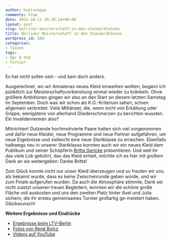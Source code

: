 ```yaml
---
author: hielsnoppe
comments: true
date: 2012-10-11 20:39:24+00:00
layout: post
slug: berliner-meisterschaft-in-den-standardtanzen
title: Berliner Meisterschaft in den Standardtänzen
wordpress_id: 564
categories:
- Tanzen
tags:
- Hgr A Std
- Turnier
---
```


Es hat nicht sollen sein - und kam doch anders.

Ausgerechnet, wo wir Annalenas neues Kleid einweihen wollten, begann ich pünktlich zur Meisterschaftsvorbereitung einmal wieder zu kränkeln. Ohne größere Ambitionen gingen wir also an den Start an diesem letzten Samstag im September. Doch was wir schon als K.O.-Kriterium sahen, schien allgemein verbreitet: Viele Mittänzer, die, wenn nicht von Erkältung oder Grippe, wenigstens von allerhand Gliederschmerzen zu berichten wussten. Ein Invalidenrennen also?

Mitnichten! Dutzende hochmotivierte Paare hatten sich viel vorgenommen und dafür neue Kleider, neue Programme und neue Partner aufgefahren, um neue Ergebnisse und vielleicht eine neue Startklasse zu erreichen. Ebenfalls halbwegs neu in unserer Startklasse konnten auch wir ein neues Kleid dem Publikum und seiner Schöpferin [Britta Gericke](http://www.britta-gericke.de/) präsentieren. Und weil ihr das viele Lob gebührt, das das Kleid erhielt, möchte ich es hier mit großem Dank an sie weitergeben: Danke Britta!

Zum Glück konnte nicht nur unser Kleid überzeugen und so freuten wir uns, als bekannt wurde, dass es keine Zwischenrunde geben würde, und wir zum Finale aufgerufen wurden. Da auch die Atmosphäre stimmte, Dank sei nicht zuletzt unseren treuen Begleitern, konnten wir die schöne große Fläche voll auskosten und uns den zweiten Platz hinter Axel und Julia sichern, die ihr erstes gemeinsames Turnier großartig ge-meistert haben. Glückwunsch!

**Weitere Ergebnisse und Eindrücke**

  * [Ergebnisse beim LTV-Berlin](http://ltv-berlin.de/sport/12/120929/24268de.html)
  * [Fotos von René Bolcz](http://tanzfotobolcz.de/BM_Jun.I_IIB_Jug.BA_Hgr.BAS_Sen.IS/255110.html)
  * [Videos auf YouTube](http://www.youtube.com/playlist?list=PL588C9D86A5A8636E)

